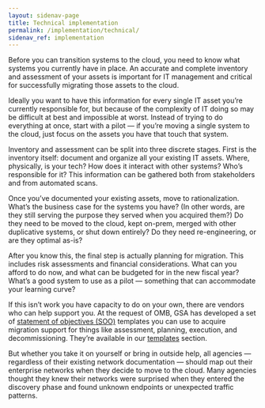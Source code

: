 ```yaml
---
layout: sidenav-page
title: Technical implementation
permalink: /implementation/technical/
sidenav_ref: implementation
---
```


Before you can transition systems to the cloud, you need to know what systems you currently have in place. An accurate and complete inventory and assessment of your assets is important for IT management and critical for successfully migrating those assets to the cloud. 

Ideally you want to have this information for every single IT asset you’re currently responsible for, but because of the complexity of IT doing so may be difficult at best and impossible at worst. Instead of trying to do everything at once, start with a pilot — if you’re moving a single system to the cloud, just focus on the assets you have that touch that system.

Inventory and assessment can be split into three discrete stages. First is the inventory itself: document and organize all your existing IT assets. Where, physically, is your tech? How does it interact with other systems? Who’s responsible for it? This information can be gathered both from stakeholders and from automated scans.

Once you’ve documented your existing assets, move to rationalization. What’s the business case for the systems you have? (In other words, are they still serving the purpose they served when you acquired them?) Do they need to be moved to the cloud, kept on-prem, merged with other duplicative systems, or shut down entirely? Do they need re-engineering, or are they optimal as-is?

After you know this, the final step is actually planning for migration. This includes risk assessments and financial considerations. What can you afford to do now, and what can be budgeted for in the new fiscal year? What’s a good system to use as a pilot — something that can accommodate your learning curve?

If this isn’t work you have capacity to do on your own, there are vendors who can help support you. At the request of OMB, GSA has developed a set of [statement of objectives (SOO)](/acquisition/templates/statement-of-objectives/) templates you can use to acquire migration support for things like assessment, planning, execution, and decommissioning. They’re available in our [templates](https://federalist-proxy.app.cloud.gov/preview/18f/cic-site/dev/acquisition/templates/) section.

But whether you take it on yourself or bring in outside help, all agencies — regardless of their existing network documentation — should map out their enterprise networks when they decide to move to the cloud. Many agencies thought they knew their networks were surprised when they entered the discovery phase and found unknown endpoints or unexpected traffic patterns. 

